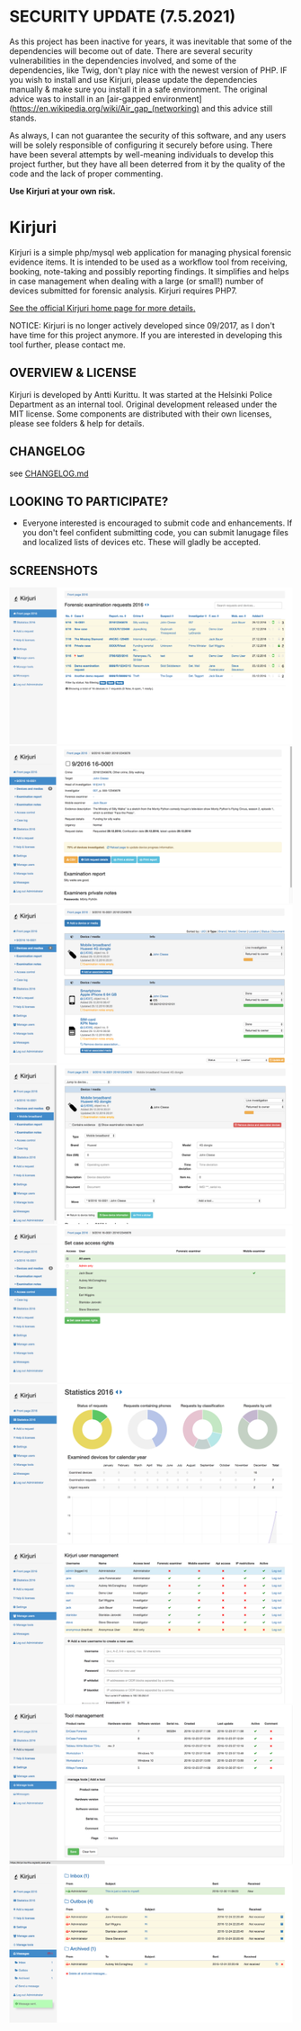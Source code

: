 # SECURITY UPDATE (7.5.2021)

As this project has been inactive for years, it was inevitable that some of the dependencies will become out of date. There are several security vulnerabilities in the dependencies involved, and some of the dependencies, like Twig, don't play nice with the newest version of PHP. IF you wish to install and use Kirjuri, please update the dependencies manually & make sure you install it in a safe environment. The original advice was to install in an [air-gapped environment](https://en.wikipedia.org/wiki/Air_gap_(networking) and this advice still stands.

As always, I can not guarantee the security of this software, and any users will be solely responsible of configuring it securely before using. There have been several attempts by well-meaning individuals to develop this project further, but they have all been deterred from it by the quality of the code and the lack of proper commenting.

**Use Kirjuri at your own risk.**

# Kirjuri

Kirjuri is a simple php/mysql web application for managing physical forensic evidence items. It is intended to be used as a workflow tool from receiving, booking, note-taking and possibly reporting findings. It simplifies and helps in case management when dealing with a large (or small!) number of devices submitted for forensic analysis. Kirjuri requires PHP7.

[See the official Kirjuri home page for more details.](https://kurittu.org/2018/06/kirjuri/)

NOTICE: Kirjuri is no longer actively developed since 09/2017, as I don't have time for this project anymore. If you are interested in developing this tool further, please contact me.

OVERVIEW & LICENSE
------------

Kirjuri is developed by Antti Kurittu. It was started at the Helsinki Police Department as an internal tool. Original development released under the MIT license. Some components are distributed with their own licenses, please see folders & help for details.

CHANGELOG
------------

see [CHANGELOG.md](CHANGELOG.md)

LOOKING TO PARTICIPATE?
------------
* Everyone interested is encouraged to submit code and enhancements. If you don't feel confident submitting code, you can submit lanugage files and localized lists of devices etc. These will gladly be accepted.

SCREENSHOTS
------------

![1](https://github.com/AnttiKurittu/kirjuri/blob/master/extra/screenshots/1.png)
![2](https://github.com/AnttiKurittu/kirjuri/blob/master/extra/screenshots/2.png)
![3](https://github.com/AnttiKurittu/kirjuri/blob/master/extra/screenshots/3.png)
![4](https://github.com/AnttiKurittu/kirjuri/blob/master/extra/screenshots/4.png)
![5](https://github.com/AnttiKurittu/kirjuri/blob/master/extra/screenshots/5.png)
![6](https://github.com/AnttiKurittu/kirjuri/blob/master/extra/screenshots/6.png)
![7](https://github.com/AnttiKurittu/kirjuri/blob/master/extra/screenshots/7.png)
![8](https://github.com/AnttiKurittu/kirjuri/blob/master/extra/screenshots/8.png)
![9](https://github.com/AnttiKurittu/kirjuri/blob/master/extra/screenshots/9.png)
